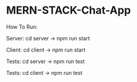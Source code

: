 # MERN-STACK-Chat-App

How To Run:

Server: cd server -> npm run start

Client: cd client -> npm run start

Tests: cd server -> npm run test

Tests: cd client -> npm run test

